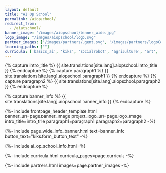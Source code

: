 ```yaml
---
layout: default
title: "AI Op School"
permalink: /aiopschool/
redirect_from: 
  - /aiatschool/
banner_image: "/images/aiopschool/banner_wide.jpg"
logo_image: "/images/aiopschool/logo.svg"
partner_images: ['/images/partners/ugent.svg', '/images/partners/logoCollectiveUp.svg', '/images/partners/dwengo.png', '/images/partners/istem.png', '/images/partners/2link2.png', '/images/partners/hogent.svg', '/images/partners/pov.jpg' , '/images/partners/onderwijsvlaanderen.png', '/images/partners/vlaio.png', '/images/partners/imec.svg']
learning_paths: [""]
curricula: ['basics_ai', 'kiks', 'socialrobot', 'agriculture', 'art', 'computational_thinking', 'care', 'chatbot']
---
```


{% capture intro_title %} {{ site.translations[site.lang].aiopschool.intro_title }} {% endcapture %}
{% capture paragraph1 %} {{ site.translations[site.lang].aiopschool.paragraph1 }} {% endcapture %}
{% capture paragraph2 %} {{ site.translations[site.lang].aiopschool.paragraph2 }} {% endcapture %}

{% capture banner_info %} {{ site.translations[site.lang].aiopschool.banner_info }} {% endcapture %}

{%- include frontpage_header_template.html banner_url=page.banner_image project_logo_url=page.logo_image
intro_title=intro_title
paragraph1=paragraph1
paragraph2=paragraph2
-%}

{%- include page_wide_info_banner.html text=banner_info button_text="kiks.form_button_text" -%}

{%- include ai_op_school_info.html -%}

{%- include curricula.html curricula_pages=page.curricula -%}

{%- include partners.html images=page.partner_images -%}